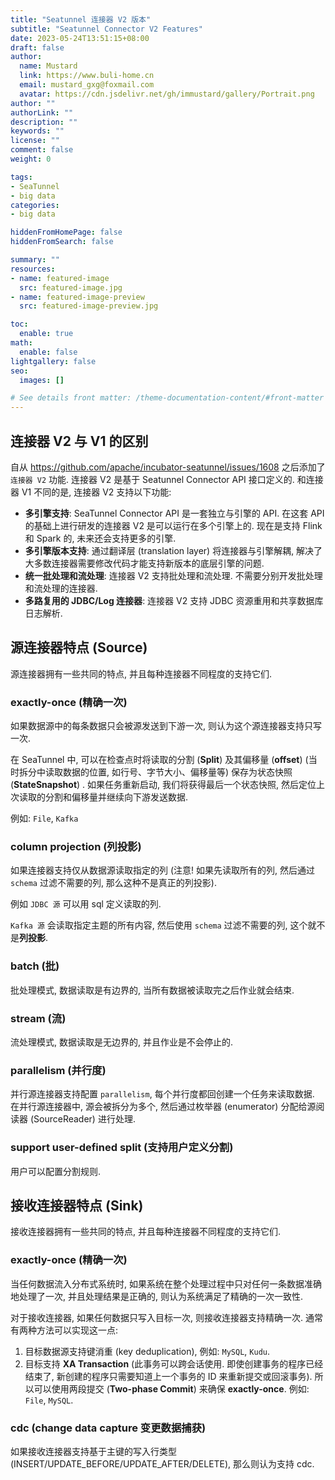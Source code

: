 ```yaml
---
title: "Seatunnel 连接器 V2 版本"
subtitle: "Seatunnel Connector V2 Features"
date: 2023-05-24T13:51:15+08:00
draft: false
author:
  name: Mustard	
  link: https://www.buli-home.cn
  email: mustard_gxg@foxmail.com
  avatar: https://cdn.jsdelivr.net/gh/immustard/gallery/Portrait.png
author: ""
authorLink: ""
description: ""
keywords: ""
license: ""
comment: false
weight: 0

tags:
- SeaTunnel
- big data
categories:
- big data

hiddenFromHomePage: false
hiddenFromSearch: false

summary: ""
resources:
- name: featured-image
  src: featured-image.jpg
- name: featured-image-preview
  src: featured-image-preview.jpg

toc:
  enable: true
math:
  enable: false
lightgallery: false
seo:
  images: []

# See details front matter: /theme-documentation-content/#front-matter
---
```


<!--more-->



## 连接器 V2 与 V1 的区别
自从 https://github.com/apache/incubator-seatunnel/issues/1608 之后添加了`连接器 V2` 功能. 连接器 V2 是基于 Seatunnel Connector API 接口定义的. 和连接器 V1 不同的是, 连接器 V2 支持以下功能: 
* **多引擎支持**: SeaTunnel Connector API 是一套独立与引擎的 API. 在这套 API 的基础上进行研发的连接器 V2  是可以运行在多个引擎上的. 现在是支持 Flink 和 Spark 的, 未来还会支持更多的引擎. 
* **多引擎版本支持**: 通过翻译层 (translation layer) 将连接器与引擎解耦, 解决了大多数连接器需要修改代码才能支持新版本的底层引擎的问题. 
* **统一批处理和流处理**: 连接器 V2 支持批处理和流处理. 不需要分别开发批处理和流处理的连接器. 
* **多路复用的 JDBC/Log 连接器**: 连接器 V2 支持 JDBC 资源重用和共享数据库日志解析. 



## 源连接器特点 (Source)
源连接器拥有一些共同的特点, 并且每种连接器不同程度的支持它们.



### exactly-once (精确一次)
如果数据源中的每条数据只会被源发送到下游一次, 则认为这个源连接器支持只写一次. 

在 SeaTunnel 中, 可以在检查点时将读取的分割 (**Split**) 及其偏移量 (**offset**) (当时拆分中读取数据的位置, 如行号、字节大小、偏移量等) 保存为状态快照 (**StateSnapshot**) . 如果任务重新启动, 我们将获得最后一个状态快照, 然后定位上次读取的分割和偏移量并继续向下游发送数据. 

例如: `File`, `Kafka`



### column projection (列投影)
如果连接器支持仅从数据源读取指定的列 (注意! 如果先读取所有的列, 然后通过 `schema` 过滤不需要的列, 那么这种不是真正的列投影). 

例如 `JDBC 源` 可以用 sql  定义读取的列. 

`Kafka 源` 会读取指定主题的所有内容, 然后使用 `schema` 过滤不需要的列, 这个就不是**列投影**. 



### batch (批)
批处理模式, 数据读取是有边界的, 当所有数据被读取完之后作业就会结束. 



### stream (流)
流处理模式, 数据读取是无边界的, 并且作业是不会停止的. 



### parallelism (并行度)
并行源连接器支持配置 `parallelism`, 每个并行度都回创建一个任务来读取数据. 在并行源连接器中, 源会被拆分为多个, 然后通过枚举器 (enumerator) 分配给源阅读器 (SourceReader) 进行处理. 



### support user-defined split (支持用户定义分割)
用户可以配置分割规则. 



## 接收连接器特点 (Sink)

接收连接器拥有一些共同的特点, 并且每种连接器不同程度的支持它们.



### exactly-once (精确一次)
当任何数据流入分布式系统时, 如果系统在整个处理过程中只对任何一条数据准确地处理了一次, 并且处理结果是正确的, 则认为系统满足了精确的一次一致性. 

对于接收连接器, 如果任何数据只写入目标一次, 则接收连接器支持精确一次. 通常有两种方法可以实现这一点: 
1. 目标数据源支持键消重 (key deduplication), 例如: `MySQL`, `Kudu`. 
2. 目标支持 **XA Transaction** (此事务可以跨会话使用. 即使创建事务的程序已经结束了, 新创建的程序只需要知道上一个事务的 ID 来重新提交或回滚事务). 所以可以使用两段提交 (**Two-phase Commit**) 来确保 **exactly-once**. 例如: `File`, `MySQL`. 



### cdc (change data capture  变更数据捕获)
如果接收连接器支持基于主键的写入行类型 (INSERT/UPDATE_BEFORE/UPDATE_AFTER/DELETE), 那么则认为支持  cdc. 
